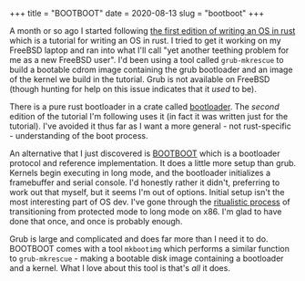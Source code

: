 +++
title = "BOOTBOOT"
date = 2020-08-13
slug = "bootboot"
+++

A month or so ago I started following [the first edition of writing an OS in rust](https://os.phil-opp.com/first-edition/)
which is a tutorial for writing an OS in rust.
I tried to get it working on my FreeBSD laptop and ran into what I'll call "yet another teething problem
for me as a new FreeBSD user". I'd been using a tool called `grub-mkrescue` to build a bootable cdrom image
containing the grub bootloader and an image of the kernel we build in the tutorial.
Grub is not available on FreeBSD (though hunting for help on this issue indicates that it _used_ to be).

There is a pure rust bootloader in a crate called [bootloader](https://crates.io/crates/bootloader).
The _second_ edition of the tutorial I'm following uses it (in fact it was written just for the tutorial).
I've avoided it thus far as I want a more general - not rust-specific - understanding of the boot process.

An alternative that I just discovered is [BOOTBOOT](https://wiki.osdev.org/BOOTBOOT) which is a
bootloader protocol and reference implementation. It does a little more setup than grub.
Kernels begin executing in long mode, and the bootloader initializes a framebuffer and serial console.
I'd honestly rather it didn't, preferring to work out that myself, but it seems I'm out of options.
Initial setup isn't the most interesting part of OS dev.
I've gone through the [ritualistic process](https://github.com/gridbugs/writing-an-os-in-rust/blob/master/src/boot.asm)
of transitioning from protected mode to long mode on x86. I'm glad to have done that once, and once is probably enough.

Grub is large and complicated and does far more than I need it to do. BOOTBOOT comes with a tool `mkbootimg`
which performs a similar function to `grub-mkrescue` - making a bootable disk image containing a bootloader
and a kernel. What I love about this tool is that's _all_ it does.
